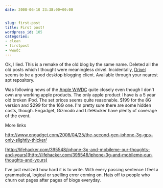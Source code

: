 ```yaml
---
date: 2008-06-10 23:38:00+00:00


slug: first-post
title: First post!
wordpress_id: 105
categories:
- clean
- firstpost
- wwwdc
---
```


Ok, I lied. This is a remake of the old blog by the same name. Deleted all the old posts which I thought were meaningless drivel. Incidentally, [Drivel](http://www.dropline.net/drivel/) seems to be a good desktop blogging client. Available through your nearest apt repository. 

Was following news of the [Apple WWDC](http://developer.apple.com/wwdc/) quite closely even though I don't own any working apple products. The only apple product I have is a 5 year old broken iPod. The set prices seems quite reasonable. $199 for the 8G version and $299 for the 16G one. I'm pretty sure there are some hidden costs, though. Engadget, Gizmodo and LifeHacker have plenty of coverage of the event. 

More links 

http://www.engadget.com/2008/04/25/the-second-gen-iphone-3g-gps-only-slightly-thicker/

[http://lifehacker.com/395548/iphone-3g-and-mobileme-our-thoughts-and-yours](http://lifehacker.com/395548/iphone-3g-and-mobileme-our-thoughts-and-yours)

  
I've just realized how hard it is to write. With every passing sentence I feel a grammatical, logical or spelling error coming on. Hats off to people who churn out pages after pages of blogs everyday.

